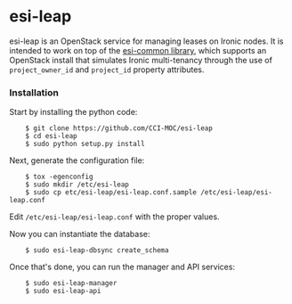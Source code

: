 # esi-leap

esi-leap is an OpenStack service for managing leases on Ironic nodes. It is intended
to work on top of the [esi-common library](https://github.com/CCI-MOC/esi-common), which
supports an OpenStack install that simulates Ironic multi-tenancy through the use of
`project_owner_id` and `project_id` property attributes.


### Installation

Start by installing the python code:

```
    $ git clone https://github.com/CCI-MOC/esi-leap
    $ cd esi-leap
    $ sudo python setup.py install
```

Next, generate the configuration file:

```
    $ tox -egenconfig
    $ sudo mkdir /etc/esi-leap
    $ sudo cp etc/esi-leap/esi-leap.conf.sample /etc/esi-leap/esi-leap.conf
```

Edit `/etc/esi-leap/esi-leap.conf` with the proper values.

Now you can instantiate the database:

```
    $ sudo esi-leap-dbsync create_schema
```

Once that's done, you can run the manager and API services:


```
    $ sudo esi-leap-manager
    $ sudo esi-leap-api
```
